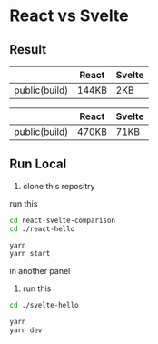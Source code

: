 # React vs Svelte

## Result

|               | React | Svelte |
| ------------- | ----- | ------ |
| public(build) | 144KB | 2KB    |

|               | React | Svelte |
| ------------- | ----- | ------ |
| public(build) | 470KB | 71KB   |

## Run Local

1. clone this repositry

run this

```bash
cd react-svelte-comparison
cd ./react-hello

yarn
yarn start
```

in another panel

1. run this

```bash
cd ./svelte-hello

yarn
yarn dev
```
